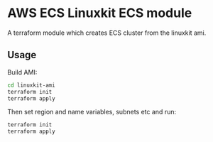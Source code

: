AWS ECS Linuxkit ECS module
================================================

A terraform module which creates ECS cluster from the linuxkit ami.

Usage
-----

Build AMI:

```bash
cd linuxkit-ami 
terraform init
terraform apply
```

Then set region and name variables, subnets etc and run:

```bash
terraform init
terraform apply
```
